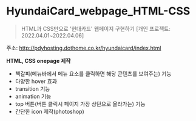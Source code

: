 # HyundaiCard_webpage_HTML-CSS
>HTML과 CSS만으로 '현대카드' 웹페이지 구현하기
[개인 프로젝트: 2022.04.01~2022.04.06]

주소: http://pdyhosting.dothome.co.kr/hyundaicard/index.html

**HTML, CSS onepage 제작**

* 책갈피(메뉴바에서 메뉴 요소를 클릭하면 해당 콘텐츠를 보여주는) 기능
* 다양한 hover 효과 
* transition 기능
* animation 기능
* top 버튼(버튼 클릭시 페이지 가장 상단으로 올라가는) 기능
* 간단한 icon 제작(photoshop)
